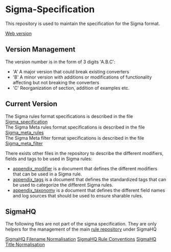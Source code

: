 # Sigma-Specification

This repository is used to maintain the specification for the Sigma format.

[Web version](https://sigmahq.github.io/sigma-specification/)

## Version Management

The version number is in the form of 3 digits 'A.B.C':

- 'A' A major version that could break existing converters
- 'B' A minor version with additions or modifications of functionality affecting but not breaking the converters
- 'C' Reorganization of section, addition of examples etc.

## Current Version

The Sigma rules format specifications is described in the file [Sigma_specification](Sigma_specification.md)  
The Sigma Meta rules format specifications is described in the file [Sigma_meta_rules](Sigma_meta_rules.md)  
The Sigma Meta filter format specifications is described in the file [Sigma_meta_filter](Sigma_meta_filter.md)  

There exists other files in the repository to describe the different modifiers, fields and tags to be used in Sigma rules:

- [appendix_modifier](appendix/appendix_modifier.md) is a document that defines the different modifiers that can be used in a Sigma rule. 
- [appendix_tags](appendix/appendix_tags.md) is a document that defines the standardized tags that can be used to categorize the different Sigma rules.
- [appendix_taxonomy](appendix/appendix_taxonomy.md) is a document that defines the different field names and log sources that should be used to ensure sharable rules.

## SigmaHQ

The following files are not part of the sigma specification. 
They are only helpers for the management of the main [rule repository](https://github.com/SigmaHQ/sigma/tree/master/rules) under SigmaHQ

[SigmaHQ Filename Normalisation](/sigmahq/Sigmahq_filename_rule.md)
[SigmaHQ Rule Conventions](/sigmahq/sigmahq_conventions.md)
[SigmaHQ Title Normalisation](/sigmahq/sigmahq_title_rule.md)
